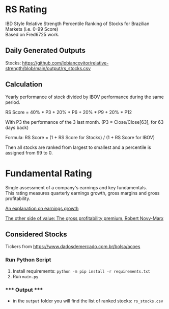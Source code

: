 # RS Rating
IBD Style Relative Strength Percentile Ranking of Stocks for Brazilian Markets (i.e. 0-99 Score)  
Based on Fred6725 work.


## Daily Generated Outputs
Stocks: https://github.com/lobiancovitor/relative-strength/blob/main/output/rs_stocks.csv  


## Calculation
Yearly performance of stock divided by IBOV performance during the same period.

RS Score = 40% * P3 + 20% * P6 + 20% * P9 + 20% * P12

With P3 the performance of the 3 last month. (P3 = Close/Close[63], for 63 days back)

Formula: RS Score = (1 + RS Score for Stocks) / (1 + RS Score for IBOV)

Then all stocks are ranked from largest to smallest and a percentile is assigned from 99 to 0.


# Fundamental Rating
Single assessment of a company's earnings and key fundamentals.  
This rating measures quarterly earnings growth, gross margins and gross profitability.  

[An explanation on earnings growth](https://finance.yahoo.com/news/eps-rating-fast-tracks-basic-221200776.html)  

[The other side of value: The gross profitability premium, Robert Novy-Marx](https://www.sciencedirect.com/science/article/abs/pii/S0304405X13000044)
  

## Considered Stocks
Tickers from https://www.dadosdemercado.com.br/bolsa/acoes


### Run Python Script

1. Install requirements: `python -m pip install -r requirements.txt`
2. Run `main.py`


### \*\*\* Output \*\*\*

- in the `output` folder you will find the list of ranked stocks: `rs_stocks.csv`
